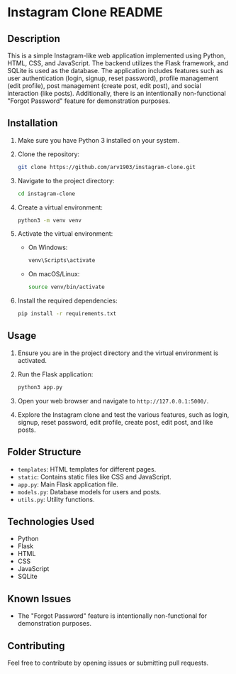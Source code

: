 # Instagram Clone README

## Description
This is a simple Instagram-like web application implemented using Python, HTML, CSS, and JavaScript. The backend utilizes the Flask framework, and SQLite is used as the database. The application includes features such as user authentication (login, signup, reset password), profile management (edit profile), post management (create post, edit post), and social interaction (like posts). Additionally, there is an intentionally non-functional "Forgot Password" feature for demonstration purposes.

## Installation
1. Make sure you have Python 3 installed on your system.
2. Clone the repository:

    ```bash
    git clone https://github.com/arv1903/instagram-clone.git
    ```

3. Navigate to the project directory:

    ```bash
    cd instagram-clone
    ```

4. Create a virtual environment:

    ```bash
    python3 -m venv venv
    ```

5. Activate the virtual environment:

    - On Windows:

        ```bash
        venv\Scripts\activate
        ```

    - On macOS/Linux:

        ```bash
        source venv/bin/activate
        ```

6. Install the required dependencies:

    ```bash
    pip install -r requirements.txt
    ```

## Usage
1. Ensure you are in the project directory and the virtual environment is activated.

2. Run the Flask application:

    ```bash
    python3 app.py
    ```

3. Open your web browser and navigate to `http://127.0.0.1:5000/`.

4. Explore the Instagram clone and test the various features, such as login, signup, reset password, edit profile, create post, edit post, and like posts.

## Folder Structure
- `templates`: HTML templates for different pages.
- `static`: Contains static files like CSS and JavaScript.
- `app.py`: Main Flask application file.
- `models.py`: Database models for users and posts.
- `utils.py`: Utility functions.

## Technologies Used
- Python
- Flask
- HTML
- CSS
- JavaScript
- SQLite

## Known Issues
- The "Forgot Password" feature is intentionally non-functional for demonstration purposes.

## Contributing
Feel free to contribute by opening issues or submitting pull requests.